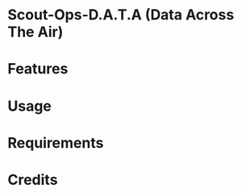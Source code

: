 # Scout-Ops-D.A.T.A (Data Across The Air)





# Features






# Usage









# Requirements






# Credits
